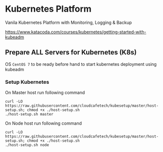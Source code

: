 # Kubernetes Platform
Vanila Kubernetes Platform with Monitoring, Logging & Backup

https://www.katacoda.com/courses/kubernetes/getting-started-with-kubeadm

## Prepare ALL Servers for Kubernetes (K8s)
OS ```CentOS 7``` to be ready before hand to start kubernetes deployment using kubeadm

### Setup Kubernetes

On Master host run following command
```
curl -LO https://raw.githubusercontent.com/cloudcafetech/kubesetup/master/host-setup.sh; chmod +x ./host-setup.sh
./host-setup.sh master
```

On Node host run following command
```
curl -LO https://raw.githubusercontent.com/cloudcafetech/kubesetup/master/host-setup.sh; chmod +x ./host-setup.sh
./host-setup.sh node
```
